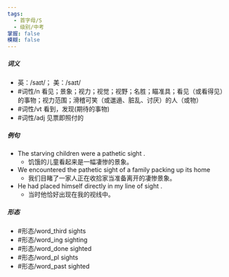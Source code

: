 ```yaml
---
tags:
  - 首字母/S
  - 级别/中考
掌握: false
模糊: false
---
```

##### 词义
- 英：/saɪt/； 美：/saɪt/
- #词性/n  看见；景象；视力；视觉；视野；名胜；瞄准具；看见（或看得见）的事物；视力范围；滑稽可笑（或邋遢、脏乱、讨厌）的人（或物）
- #词性/vt  看到，发现(期待的事物)
- #词性/adj  见票即照付的
##### 例句
- The starving children were a pathetic sight .
	- 饥饿的儿童看起来是一幅凄惨的景象。
- We encountered the pathetic sight of a family packing up its home
	- 我们目睹了一家人正在收拾家当准备离开的凄惨景象。
- He had placed himself directly in my line of sight .
	- 当时他恰好出现在我的视线中。
##### 形态
- #形态/word_third sights
- #形态/word_ing sighting
- #形态/word_done sighted
- #形态/word_pl sights
- #形态/word_past sighted
